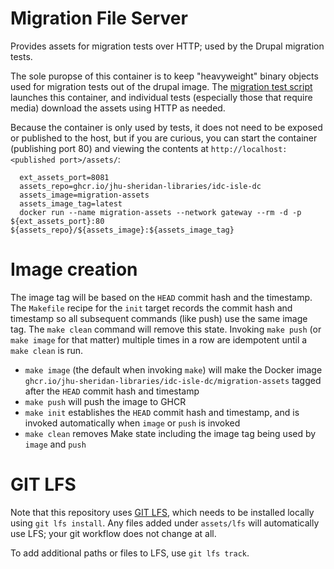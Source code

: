 # Migration File Server

Provides assets for migration tests over HTTP; used by the Drupal migration tests.

The sole puropse of this container is to keep "heavyweight" binary objects used for migration tests out of the drupal image.  The [migration test script](https://github.com/jhu-idc/idc-isle-dc/blob/development/tests/10-migration-backend-tests.sh) launches this container, and individual tests (especially those that require media) download the assets using HTTP as needed.  

Because the container is only used by tests, it does not need to be exposed or published to the host, but if you are curious, you can start the container (publishing port 80) and viewing the contents at `http://localhost:<published port>/assets/`:

```
  ext_assets_port=8081
  assets_repo=ghcr.io/jhu-sheridan-libraries/idc-isle-dc
  assets_image=migration-assets
  assets_image_tag=latest
  docker run --name migration-assets --network gateway --rm -d -p ${ext_assets_port}:80 ${assets_repo}/${assets_image}:${assets_image_tag}
```

# Image creation

The image tag will be based on the `HEAD` commit hash and the timestamp.  The `Makefile` recipe for the `init` target records the commit hash and timestamp so all subsequent commands (like push) use the same image tag.  The `make clean` command will remove this state.  Invoking `make push` (or `make image` for that matter) multiple times in a row are idempotent until a `make clean` is run.

* `make image` (the default when invoking `make`) will make the Docker image `ghcr.io/jhu-sheridan-libraries/idc-isle-dc/migration-assets` tagged after the `HEAD` commit hash and timestamp
* `make push` will push the image to GHCR
* `make init` establishes the `HEAD` commit hash and timestamp, and is invoked automatically when `image` or `push` is invoked
* `make clean` removes Make state including the image tag being used by `image` and `push`

# GIT LFS

Note that this repository uses [GIT LFS](https://git-lfs.github.com/), which needs to be installed locally using `git lfs install`. Any files added under `assets/lfs` will automatically use LFS; your git workflow does not change at all.

To add additional paths or files to LFS, use `git lfs track`.


